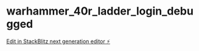 # warhammer_40r_ladder_login_debugged

[Edit in StackBlitz next generation editor ⚡️](https://stackblitz.com/~/github.com/rouelboom/warhammer_40r_ladder_login_debugged)